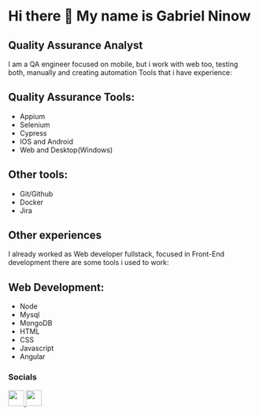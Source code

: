 Hi there 👋 My name is Gabriel Ninow
==============================

Quality Assurance Analyst
----------------------------
I am a QA engineer focused on mobile, but i work with web too, testing both, manually and creating automation
Tools that i have experience:

## Quality Assurance Tools:
<ul>
  <li>Appium</li>
  <li>Selenium</li>
  <li>Cypress</li>
  <li>IOS and Android</li>
  <li>Web and Desktop(Windows)</li>
</ul>

## Other tools: 
<ul>
  <li>Git/Github </li>
  <li>Docker</li>
  <li>Jira</li>
</ul>  

Other experiences
----------------------------
I already worked as Web developer fullstack, focused in Front-End development
there are some tools i used to work:

## Web Development: 
<ul>
  <li>Node</li>
  <li>Mysql</li>
  <li>MongoDB</li>
  <li>HTML</li>
  <li>CSS</li>
  <li>Javascript</li>
  <li>Angular</li>
</ul>  







### Socials

<p align="left"> <a href="https://www.github.com/GabrielNinow" target="_blank" rel="noreferrer"> <picture> <source media="(prefers-color-scheme: dark)" srcset="https://raw.githubusercontent.com/danielcranney/readme-generator/main/public/icons/socials/github-dark.svg" /> <source media="(prefers-color-scheme: light)" srcset="https://raw.githubusercontent.com/danielcranney/readme-generator/main/public/icons/socials/github.svg" /> <img src="https://raw.githubusercontent.com/danielcranney/readme-generator/main/public/icons/socials/github.svg" width="32" height="32" /> </picture> </a> <a href="https://www.linkedin.com/in/gabriel-ninow" target="_blank" rel="noreferrer"> <picture> <source media="(prefers-color-scheme: dark)" srcset="https://raw.githubusercontent.com/danielcranney/readme-generator/main/public/icons/socials/linkedin-dark.svg" /> <source media="(prefers-color-scheme: light)" srcset="https://raw.githubusercontent.com/danielcranney/readme-generator/main/public/icons/socials/linkedin.svg" /> <img src="https://raw.githubusercontent.com/danielcranney/readme-generator/main/public/icons/socials/linkedin.svg" width="32" height="32" /> </picture> </a></p>
